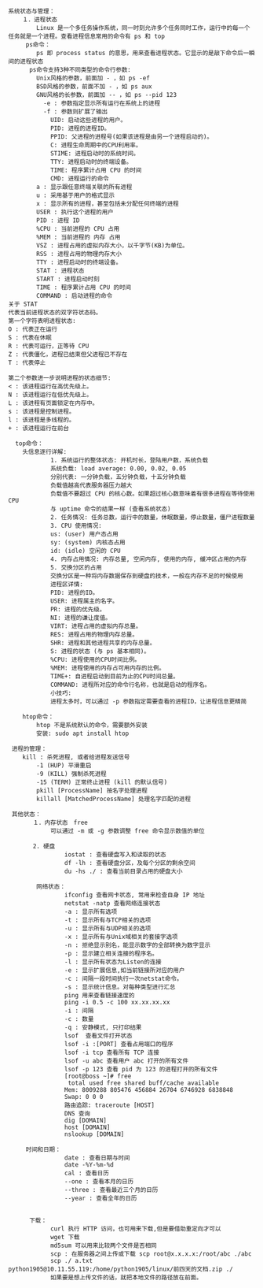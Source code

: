     系统状态与管理：
        １．进程状态
            Linux 是⼀个多任务操作系统，同⼀时刻允许多个任务同时⼯作，运⾏中的每⼀个任务就是⼀个进程。查看进程信息常⽤的命令有 ps 和 top
         ps命令：
            ps 即 process status 的意思，⽤来查看进程状态。它显示的是敲下命令后⼀瞬间的进程状态
          ps命令⽀持3种不同类型的命令⾏参数:
            Unix⻛格的参数，前⾯加 - ，如 ps -ef
            BSD⻛格的参数，前⾯不加 - ，如 ps aux
            GNU⻛格的⻓参数，前⾯加 -- ，如 ps --pid 123
              -e : 参数指定显示所有运⾏在系统上的进程
              -f : 参数则扩展了输出
                UID: 启动这些进程的⽤户。
                PID: 进程的进程ID。
                PPID: ⽗进程的进程号(如果该进程是由另⼀个进程启动的)。
                C: 进程⽣命周期中的CPU利⽤率。
                STIME: 进程启动时的系统时间。
                TTY: 进程启动时的终端设备。
                TIME: 程序累计占⽤ CPU 的时间
                CMD: 进程运⾏的命令
            a : 显示跟任意终端关联的所有进程
            u : 采⽤基于⽤户的格式显示
            x : 显示所有的进程，甚⾄包括未分配任何终端的进程
            USER : 执⾏这个进程的⽤户
            PID : 进程 ID
            %CPU : 当前进程的 CPU 占⽤
            %MEM : 当前进程的 内存 占⽤
            VSZ : 进程占⽤的虚拟内存⼤⼩，以千字节(KB)为单位。
            RSS : 进程占⽤的物理内存⼤⼩
            TTY : 进程启动时的终端设备。
            STAT : 进程状态
            START : 进程启动时刻
            TIME : 程序累计占⽤ CPU 的时间
            COMMAND : 启动进程的命令
    关于 STAT
    代表当前进程状态的双字符状态码。
    第⼀个字符表明进程状态:
    O : 代表正在运⾏
    S : 代表在休眠
    R : 代表可运⾏，正等待 CPU
    Z : 代表僵化，进程已结束但⽗进程已不存在
    T : 代表停⽌

    第⼆个参数进⼀步说明进程的状态细节:
    < : 该进程运⾏在⾼优先级上。
    N : 该进程运⾏在低优先级上。
    L : 该进程有⻚⾯锁定在内存中。
    s : 该进程是控制进程。
    l : 该进程是多线程的。
    + : 该进程运⾏在前台

      top命令：
        头信息逐⾏详解:
                1. 系统运⾏的整体状态: 开机时⻓，登陆⽤户数，系统负载
                系统负载: load average: 0.00, 0.02, 0.05
                分别代表: ⼀分钟负载，五分钟负载，⼗五分钟负载
                负载值越⾼代表服务器压⼒越⼤
                负载值不要超过 CPU 的核⼼数。如果超过核⼼数意味着有很多进程在等待使⽤ CPU
                与 uptime 命令的结果⼀样 (查看系统状态)
                2. 任务情况: 任务总数，运⾏中的数量，休眠数量，停⽌数量，僵⼫进程数量
                3. CPU 使⽤情况:
                us: (user) ⽤户态占⽤
                sy: (system) 内核态占⽤
                id: (idle) 空闲的 CPU
                4. 内存占⽤情况: 内存总量, 空闲内存, 使⽤的内存, 缓冲区占⽤的内存
                5. 交换分区的占⽤
                交换分区是⼀种将内存数据保存到硬盘的技术，⼀般在内存不⾜的时候使⽤
                进程区详情:
                PID: 进程的ID。
                USER: 进程属主的名字。
                PR: 进程的优先级。
                NI: 进程的谦让度值。
                VIRT: 进程占⽤的虚拟内存总量。
                RES: 进程占⽤的物理内存总量。
                SHR: 进程和其他进程共享的内存总量。
                S: 进程的状态 (与 ps 基本相同)。
                %CPU: 进程使⽤的CPU时间⽐例。
                %MEM: 进程使⽤的内存占可⽤内存的⽐例。
                TIME+: ⾃进程启动到⽬前为⽌的CPU时间总量。
                COMMAND: 进程所对应的命令⾏名称，也就是启动的程序名。
                ⼩技巧:
                进程太多时，可以通过 -p 参数指定需要查看的进程ID，让进程信息更精简

        htop命令：
            htop 不是系统默认的命令，需要额外安装
            安装: sudo apt install htop

     进程的管理：
        kill : 杀死进程, 或者给进程发送信号
            -1 (HUP) 平滑重启
            -9 (KILL) 强制杀死进程
            -15 (TERM) 正常终⽌进程 (kill 的默认信号)
            pkill [ProcessName] 按名字处理进程
            killall [MatchedProcessName] 处理名字匹配的进程
        
     其他状态：
           １．内存状态　free 
                可以通过 -m 或 -g 参数调整 free 命令显示数值的单位

           2. 硬盘
                    iostat : 查看硬盘写⼊和读取的状态
                    df -lh : 查看硬盘分区，及每个分区的剩余空间
                    du -hs ./ : 查看当前⽬录占⽤的硬盘⼤⼩

            网络状态：
                    ifconfig 查看⽹卡状态, 常⽤来检查⾃身 IP 地址
                    netstat -natp 查看⽹络连接状态
                    -a : 显示所有选项
                    -t : 显示所有与TCP相关的选项
                    -u : 显示所有与UDP相关的选项
                    -x : 显示所有与Unix域相关的套接字选项
                    -n : 拒绝显示别名，能显示数字的全部转换为数字显示
                    -p : 显示建⽴相关连接的程序名。
                    -l : 显示所有状态为Listen的连接
                    -e : 显示扩展信息,如当前链接所对应的⽤户
                    -c : 间隔⼀段时间执⾏⼀次netstat命令。
                    -s : 显示统计信息。对每种类型进⾏汇总
                    ping 用来查看链接速度的
                    ping -i 0.5 -c 100 xx.xx.xx.xx
                    -i : 间隔
                    -c : 数量
                    -q : 安静模式, 只打印结果
                    lsof  查看文件打开状态
                    lsof -i :[PORT] 查看占⽤端⼝的程序
                    lsof -i tcp 查看所有 TCP 连接
                    lsof -u abc 查看⽤户 abc 打开的所有⽂件
                    lsof -p 123 查看 pid 为 123 的进程打开的所有⽂件
                    [root@boss ~]# free
                     total used free shared buff/cache available
                    Mem: 8009288 805476 456884 26704 6746928 6838848
                    Swap: 0 0 0
                    路由追踪: traceroute [HOST]
                    DNS 查询
                    dig [DOMAIN]
                    host [DOMAIN]
                    nslookup [DOMAIN]

         时间和⽇期：
                    date : 查看⽇期与时间
                    date -%Y-%m-%d
                    cal : 查看⽇历
                    --one : 查看本⽉的⽇历
                    --three : 查看最近三个⽉的⽇历
                    --year : 查看全年的⽇历
                    

          下载：
                curl 执⾏ HTTP 访问，也可⽤来下载,但是要借助重定向才可以
                wget 下载
                md5sum 可以用来比较两个文件是否相同
                scp : 在服务器之间上传或下载 scp root@x.x.x.x:/root/abc ./abc
                scp ./ a.txt python1905@10.11.55.119:/home/python1905/linux/前四天的文档.zip ./
                如果要是想上传文件的话，就把本地文件的路径放在前面。













